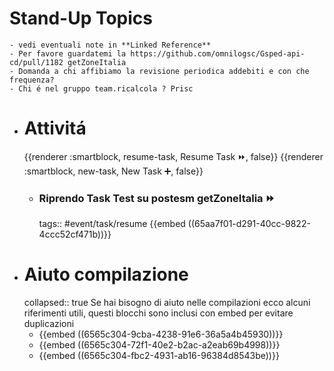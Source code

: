# Stand-Up Topics
	- vedi eventuali note in **Linked Reference**
	- Per favore guardatemi la https://github.com/omnilogsc/Gsped-api-cd/pull/1182 getZoneItalia
	- Domanda a chi affibiamo la revisione periodica addebiti e con che frequenza?
	- Chi é nel gruppo team.ricalcola ? Prisc
- # Attivitá
  {{renderer :smartblock, resume-task, Resume Task ⏩️, false}} {{renderer :smartblock, new-task, New Task ➕, false}}
	- ### Riprendo Task Test su postesm getZoneItalia ⏩️
	  tags:: #event/task/resume
	  {{embed ((65aa7f01-d291-40cc-9822-4ccc52cf471b))}}
- # Aiuto compilazione
  collapsed:: true
  Se hai bisogno di aiuto nelle compilazioni ecco alcuni riferimenti utili, questi blocchi sono inclusi con embed per evitare duplicazioni
	- {{embed ((6565c304-9cba-4238-91e6-36a5a4b45930))}}
	- {{embed ((6565c304-72f1-40e2-b2ac-a2eab69b4998))}}
	- {{embed ((6565c304-fbc2-4931-ab16-96384d8543be))}}
